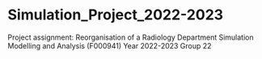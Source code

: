 # Simulation_Project_2022-2023

Project assignment: Reorganisation of a Radiology Department
Simulation Modelling and Analysis (F000941)
Year 2022-2023
Group 22
